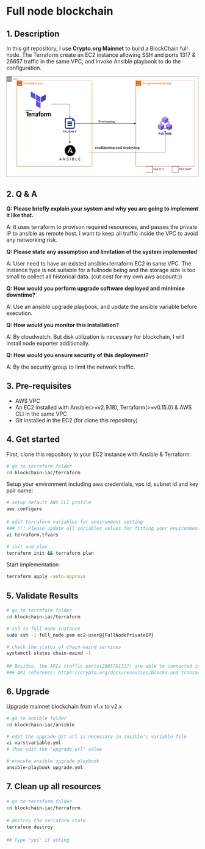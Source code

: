 # Full node blockchain

## 1. Description
In this git repository, I use **Crypto.org Mainnet** to build a BlockChain full node. The Terraform create an EC2 instance allowing SSH and ports 1317 & 26657 traffic in the same VPC, and invoke Ansible playbook to do the configuration.

![Alt text](/diagram.png?raw=true "Diagram")


## 2. Q & A
**Q: Please briefly explain your system and why you are going to implement it like that.**

A: It uses terraform to provison required resoureces, and passes the private IP to ansible as remote host. I want to keep all traffic inside the VPC to avoid any networking risk.


**Q: Please state any assumption and limitation of the system implemented**

A: User need to have an existed ansible+terraform EC2 in same VPC. The instance type is not suitable for a fullnode being and the storage size is too small to collect all historical data. (cut cost for my own aws account:))

**Q: How would you perform upgrade software deployed and minimise downtime?**

A: Use an ansible upgrade playbook, and update the ansible variable before execution.


**Q: How would you monitor this installation?**

A: By cloudwatch. But disk utilization is necessary for blockchain, I will install node exporter additionally.


**Q: How would you ensure security of this deployment?**

A: By the security group to limit the network traffic.


## 3. Pre-requisites
- AWS VPC 
- An EC2 installed with Ansible(>=v2.9.18), Terraform(>=v0.15.0) & AWS CLI in the same VPC
- Git installed in the EC2 (for clone this repository)

## 4. Get started

First, clone this repository to your EC2 instance with Ansible & Terraform:

```bash
# go to terraform folder
cd blockchain-iac/terraform
```

Setup your environment including aws credentials, vpc id, subnet id and key pair name:

```bash
# setup default AWS CLI profile
aws configure

# edit terraform variables for environment setting
### !!! Please update all variables values for fitting your environment.!!!
vi terraform.tfvars
```

```bash
# init and plan
terraform init && terraform plan
```

Start implementation
```bash
terraform apply -auto-approve
```

## 5. Validate Results
```bash
# go to terraform folder
cd blockchain-iac/terraform
```

```bash
# ssh to full node instance
sudo ssh -i full_node.pem ec2-user@{FullNodePrivateIP}
```

```bash
# check the status of chain-maind services
systemctl status chain-maind -l

## Besides, the APIs traffic ports(26657&1317) are able to connected in same VPC network. 
### API reference: https://crypto.org/docs/resources/blocks-and-transactions.html#common-apis-2
```

## 6. Upgrade
Upgrade mainnet blockchain from v1.x to v2.x

```bash
# go to ansible folder
cd blockchain-iac/ansible
```

```bash
# edit the upgrade git url is necessary in ansible's variable file
vi vars\variable.yml
# then edit the "upgrade_url" value
```

```bash
# execute ansible upgrade playbook
ansible-playbook upgrade.yml
```

## 7. Clean up all resources

```bash
# go to terraform folder
cd blockchain-iac/terraform

# destroy the terraform state
terraform destroy

## type "yes" if asking
```


